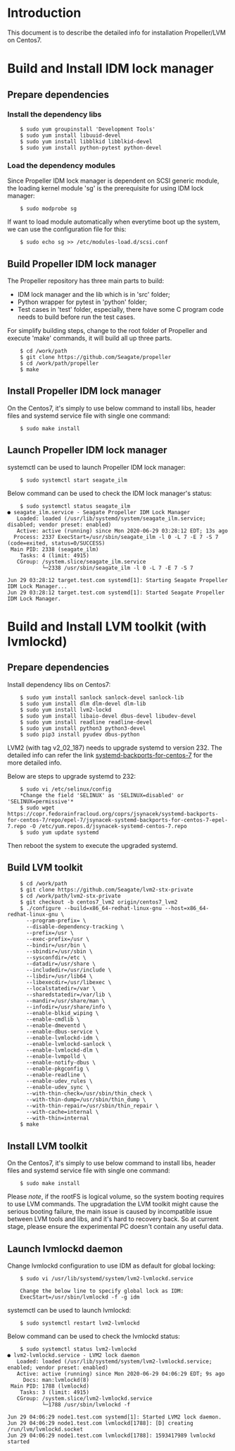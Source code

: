 # Introduction

This document is to describe the detailed info for installation
Propeller/LVM on Centos7.

# Build and Install IDM lock manager

## Prepare dependencies

### Install the dependency libs

```
    $ sudo yum groupinstall 'Development Tools'
    $ sudo yum install libuuid-devel
    $ sudo yum install libblkid libblkid-devel
    $ sudo yum install python-pytest python-devel
```

### Load the dependency modules

Since Propeller IDM lock manager is dependent on SCSI generic module,
the loading kernel module 'sg' is the prerequisite for using IDM lock
manager:

```
    $ sudo modprobe sg
```

If want to load module automatically when everytime boot up the system,
we can use the configuration file for this:

```
    $ sudo echo sg >> /etc/modules-load.d/scsi.conf
```


## Build Propeller IDM lock manager

The Propeller repository has three main parts to build:

- IDM lock manager and the lib which is in 'src' folder;
- Python wrapper for pytest in 'python' folder;
- Test cases in 'test' folder, especially, there have some C program
  code needs to build before run the test cases.

For simplify building steps, change to the root folder of Propeller and
execute 'make' commands, it will build all up three parts.

```
    $ cd /work/path
    $ git clone https://github.com/Seagate/propeller
    $ cd /work/path/propeller
    $ make
```

## Install Propeller IDM lock manager

On the Centos7, it's simply to use below command to install libs,
header files and systemd service file with single one command:

```
    $ sudo make install
```

## Launch Propeller IDM lock manager

systemctl can be used to launch Propeller IDM lock manager:

```
    $ sudo systemctl start seagate_ilm
```

Below command can be used to check the IDM lock manager's status:

```
    $ sudo systemctl status seagate_ilm
● seagate_ilm.service - Seagate Propeller IDM Lock Manager
   Loaded: loaded (/usr/lib/systemd/system/seagate_ilm.service; disabled; vendor preset: enabled)
   Active: active (running) since Mon 2020-06-29 03:28:12 EDT; 13s ago
  Process: 2337 ExecStart=/usr/sbin/seagate_ilm -l 0 -L 7 -E 7 -S 7 (code=exited, status=0/SUCCESS)
 Main PID: 2338 (seagate_ilm)
    Tasks: 4 (limit: 4915)
   CGroup: /system.slice/seagate_ilm.service
           └─2338 /usr/sbin/seagate_ilm -l 0 -L 7 -E 7 -S 7

Jun 29 03:28:12 target.test.com systemd[1]: Starting Seagate Propeller IDM Lock Manager...
Jun 29 03:28:12 target.test.com systemd[1]: Started Seagate Propeller IDM Lock Manager.

```

# Build and Install LVM toolkit (with lvmlockd)

## Prepare dependencies

Install dependency libs on Centos7:

```
    $ sudo yum install sanlock sanlock-devel sanlock-lib
    $ sudo yum install dlm dlm-devel dlm-lib
    $ sudo yum install lvm2-lockd
    $ sudo yum install libaio-devel dbus-devel libudev-devel
    $ sudo yum install readline readline-devel
    $ sudo yum install python3 python3-devel
    $ sudo pip3 install pyudev dbus-python
```

LVM2 (with tag v2_02_187) needs to upgrade systemd to version 232.
The detailed info can refer the link [systemd-backports-for-centos-7](https://copr.fedorainfracloud.org/coprs/jsynacek/systemd-backports-for-centos-7/)
for the more detailed info.

Below are steps to upgrade systemd to 232:

```
    $ sudo vi /etc/selinux/config
    *Change the field 'SELINUX' as 'SELINUX=disabled' or 'SELINUX=permissive'*
    $ sudo wget https://copr.fedorainfracloud.org/coprs/jsynacek/systemd-backports-for-centos-7/repo/epel-7/jsynacek-systemd-backports-for-centos-7-epel-7.repo -O /etc/yum.repos.d/jsynacek-systemd-centos-7.repo
    $ sudo yum update systemd
```

Then reboot the system to execute the upgraded systemd.


## Build LVM toolkit

```
    $ cd /work/path
    $ git clone https://github.com/Seagate/lvm2-stx-private
    $ cd /work/path/lvm2-stx-private
    $ git checkout -b centos7_lvm2 origin/centos7_lvm2
    $ ./configure --build=x86_64-redhat-linux-gnu --host=x86_64-redhat-linux-gnu \
      --program-prefix= \
      --disable-dependency-tracking \
      --prefix=/usr \
      --exec-prefix=/usr \
      --bindir=/usr/bin \
      --sbindir=/usr/sbin \
      --sysconfdir=/etc \
      --datadir=/usr/share \
      --includedir=/usr/include \
      --libdir=/usr/lib64 \
      --libexecdir=/usr/libexec \
      --localstatedir=/var \
      --sharedstatedir=/var/lib \
      --mandir=/usr/share/man \
      --infodir=/usr/share/info \
      --enable-blkid_wiping \
      --enable-cmdlib \
      --enable-dmeventd \
      --enable-dbus-service \
      --enable-lvmlockd-idm \
      --enable-lvmlockd-sanlock \
      --enable-lvmlockd-dlm \
      --enable-lvmpolld \
      --enable-notify-dbus \
      --enable-pkgconfig \
      --enable-readline \
      --enable-udev_rules \
      --enable-udev_sync \
      --with-thin-check=/usr/sbin/thin_check \
      --with-thin-dump=/usr/sbin/thin_dump \
      --with-thin-repair=/usr/sbin/thin_repair \
      --with-cache=internal \
      --with-thin=internal
    $ make
```

## Install LVM toolkit

On the Centos7, it's simply to use below command to install libs,
header files and systemd service file with single one command:

```
    $ sudo make install
```

Please *note*, if the rootFS is logical volume, so the system
booting requires to use LVM commands.  The upgradation the
LVM toolkit might cause the serious booting failure, the
main issue is caused by incompatible issue between LVM tools
and libs, and it's hard to recovery back.  So at current stage,
please ensure the experimental PC doesn't contain any useful
data.

## Launch lvmlockd daemon

Change lvmlockd configuration to use IDM as default for global locking:
```
    $ sudo vi /usr/lib/systemd/system/lvm2-lvmlockd.service

    Change the below line to specify global lock as IDM:
    ExecStart=/usr/sbin/lvmlockd -f -g idm
```

systemctl can be used to launch lvmlockd:

```
    $ sudo systemctl restart lvm2-lvmlockd
```

Below command can be used to check the lvmlockd status:

```
    $ sudo systemctl status lvm2-lvmlockd
● lvm2-lvmlockd.service - LVM2 lock daemon
   Loaded: loaded (/usr/lib/systemd/system/lvm2-lvmlockd.service; enabled; vendor preset: enabled)
   Active: active (running) since Mon 2020-06-29 04:06:29 EDT; 9s ago
     Docs: man:lvmlockd(8)
 Main PID: 1788 (lvmlockd)
    Tasks: 3 (limit: 4915)
   CGroup: /system.slice/lvm2-lvmlockd.service
           └─1788 /usr/sbin/lvmlockd -f

Jun 29 04:06:29 node1.test.com systemd[1]: Started LVM2 lock daemon.
Jun 29 04:06:29 node1.test.com lvmlockd[1788]: [D] creating /run/lvm/lvmlockd.socket
Jun 29 04:06:29 node1.test.com lvmlockd[1788]: 1593417989 lvmlockd started
```
